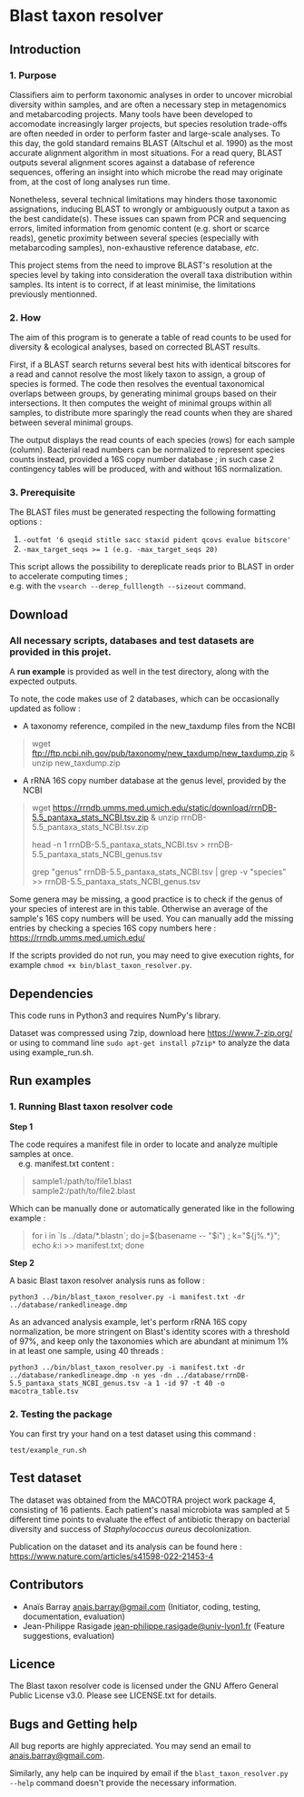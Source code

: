 # Blast taxon resolver
## Introduction
### 1. Purpose
Classifiers aim to perform taxonomic analyses in order to uncover microbial diversity within samples, and are often a necessary step in metagenomics and metabarcoding projects. Many tools have been developed to accomodate increasingly larger projects, but species resolution trade-offs are often needed in order to perform faster and large-scale analyses. To this day, the gold standard remains BLAST (Altschul et al. 1990) as the most accurate alignment algorithm in most situations. For a read query, BLAST outputs several alignment scores against a database of reference sequences, offering an insight into which microbe the read may originate from, at the cost of long analyses run time.

Nonetheless, several technical limitations may hinders those taxonomic assignations, inducing BLAST to wrongly or ambiguously output a taxon as the best candidate(s). These issues can spawn from PCR and sequencing errors, limited information from genomic content (e.g. short or scarce reads), genetic proximity between several species (especially with metabarcoding samples), non-exhaustive reference database, *etc*.

This project stems from the need to improve BLAST's resolution at the species level by taking into consideration the overall taxa distribution within samples. Its intent is to correct, if at least minimise, the limitations previously mentionned.

### 2. How
The aim of this program is to generate a table of read counts to be used for diversity & ecological analyses, based on corrected BLAST results. 

First, if a BLAST search returns several best hits with identical bitscores for a read and cannot resolve the most likely taxon to assign, a group of species is formed. 
The code then resolves the eventual taxonomical overlaps between groups, by generating minimal groups based on their intersections.
It then computes the weight of minimal groups within all samples, to distribute more sparingly the read counts when they are shared between several minimal groups.

The output displays the read counts of each species (rows) for each sample (column). Bacterial read numbers can be normalized to represent species counts instead, provided a 16S copy number database ; in such case 2 contingency tables will be produced, with and without 16S normalization. 

### 3. Prerequisite
The BLAST files must be generated respecting the following formatting options : 
   1) `-outfmt '6 qseqid stitle sacc staxid pident qcovs evalue bitscore'`
   2) `-max_target_seqs >= 1 (e.g. -max_target_seqs 20)`

This script allows the possibility to dereplicate reads prior to BLAST in order to accelerate computing times ; \
e.g. with the `vsearch --derep_fulllength --sizeout` command.

## Download
### All necessary scripts, databases and test datasets are provided in this projet.
A **run example** is provided as well in the test directory, along with the expected outputs.

To note, the code makes use of 2 databases, which can be occasionally updated as follow :
- A taxonomy reference, compiled in the new_taxdump files from the NCBI
>wget ftp://ftp.ncbi.nih.gov/pub/taxonomy/new_taxdump/new_taxdump.zip & unzip new_taxdump.zip
- A rRNA 16S copy number database at the genus level, provided by the NCBI 
>wget https://rrndb.umms.med.umich.edu/static/download/rrnDB-5.5_pantaxa_stats_NCBI.tsv.zip & unzip rrnDB-5.5_pantaxa_stats_NCBI.tsv.zip
>
>head -n 1 rrnDB-5.5_pantaxa_stats_NCBI.tsv > rrnDB-5.5_pantaxa_stats_NCBI_genus.tsv
>
>grep "genus" rrnDB-5.5_pantaxa_stats_NCBI.tsv | grep -v "species" >> rrnDB-5.5_pantaxa_stats_NCBI_genus.tsv

Some genera may be missing, a good practice is to check if the genus of your species of interest are in this table. Otherwise an average of the sample's 16S copy numbers will be used. You can manually add the missing entries by checking a species 16S copy numbers here : https://rrndb.umms.med.umich.edu/

If the scripts provided do not run, you may need to give execution rights, for example `chmod +x bin/blast_taxon_resolver.py`.

## Dependencies
This code runs in Python3 and requires NumPy's library.

Dataset was compressed using 7zip, download here https://www.7-zip.org/ or using to command line `sudo apt-get install p7zip*` to analyze the data using example_run.sh.

## Run examples

### 1. Running Blast taxon resolver code

**Step 1**

The code requires a manifest file in order to locate and analyze multiple samples at once.\
&nbsp;&nbsp;&nbsp;&nbsp;e.g. manifest.txt content :
>sample1:/path/to/file1.blast\
>sample2:/path/to/file2.blast

Which can be manually done or automatically generated like in the following example :

>for i in \`ls ../data/\*.blastn\`; do j=$(basename -- "$i") ; k="${j%.*}"; echo $k:$i >> manifest.txt; done

**Step 2** 

A basic Blast taxon resolver analysis runs as follow :

`python3 ../bin/blast_taxon_resolver.py -i manifest.txt -dr ../database/rankedlineage.dmp`

As an advanced analysis example, let's perform rRNA 16S copy normalization, be more stringent on Blast's identity scores with a threshold of 97%, and keep only the taxonomies which are abundant at minimum 1% in at least one sample, using 40 threads :

`python3 ../bin/blast_taxon_resolver.py -i manifest.txt -dr ../database/rankedlineage.dmp -n yes -dn ../database/rrnDB-5.5_pantaxa_stats_NCBI_genus.tsv -a 1 -id 97 -t 40 -o macotra_table.tsv`

### 2. Testing the package

You can first try your hand on a test dataset using this command :

`test/example_run.sh`
 

## Test dataset
The dataset was obtained from the MACOTRA project work package 4, consisting of 16 patients. Each patient's nasal microbiota was sampled at 5 different time points to evaluate the effect of antibiotic therapy on bacterial diversity and success of *Staphylococcus aureus* decolonization.

Publication on the dataset and its analysis can be found here : https://www.nature.com/articles/s41598-022-21453-4

## Contributors
* Anaïs Barray anais.barray@gmail.com (Initiator, coding, testing, documentation, evaluation)
* Jean-Philippe Rasigade jean-philippe.rasigade@univ-lyon1.fr (Feature suggestions, evaluation)
## Licence
The Blast taxon resolver code is licensed  under the GNU Affero General Public License v3.0. Please see LICENSE.txt for details.
## Bugs and Getting help
All bug reports are highly appreciated. You may send an email to anais.barray@gmail.com.

Similarly, any help can be inquired by email if the `blast_taxon_resolver.py --help` command doesn't provide the necessary information.
